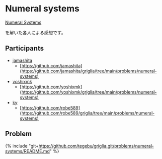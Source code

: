 # Numeral systems

[Numeral Systems](https://github.com/tegebu/griglia/tree/main/problems/numeral-systems)

を解いた各人による感想です。

## Participants

* [jamashita](jamashita.md)
    * [https://github.com/jamashita](https://github.com/jamashita/griglia/tree/main/problems/numeral-systems)
* [yoshixmk](yoshixmk.md)
    * [https://github.com/yoshixmk](https://github.com/yoshixmk/griglia/tree/main/problems/numeral-systems)
* [ky](ky.md)
    * [https://github.com/robe589](https://github.com/robe589/griglia/tree/main/problems/numeral-systems)

## Problem

{% include "git+https://github.com/tegebu/griglia.git/problems/numeral-systems/README.md" %}
